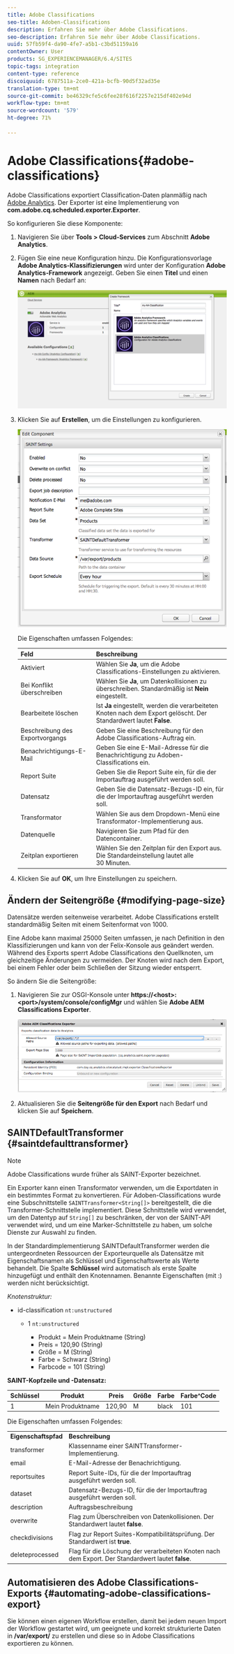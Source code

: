 ```yaml
---
title: Adobe Classifications
seo-title: Adoben-Classifications
description: Erfahren Sie mehr über Adobe Classifications.
seo-description: Erfahren Sie mehr über Adobe Classifications.
uuid: 57fb59f4-da90-4fe7-a5b1-c3bd51159a16
contentOwner: User
products: SG_EXPERIENCEMANAGER/6.4/SITES
topic-tags: integration
content-type: reference
discoiquuid: 6787511a-2ce0-421a-bcfb-90d5f32ad35e
translation-type: tm+mt
source-git-commit: be46329cfe5c6fee28f616f2257e215df402e94d
workflow-type: tm+mt
source-wordcount: '579'
ht-degree: 71%

---
```



# Adobe Classifications{#adobe-classifications}

Adobe Classifications exportiert Classification-Daten planmäßig nach [Adobe Analytics](/help/sites-administering/adobeanalytics.md). Der Exporter ist eine Implementierung von **com.adobe.cq.scheduled.exporter.Exporter**.

So konfigurieren Sie diese Komponente:

1. Navigieren Sie über **Tools > Cloud-Services** zum Abschnitt **Adobe Analytics**.
1. Fügen Sie eine neue Konfiguration hinzu. Die Konfigurationsvorlage **Adobe Analytics-Klassifizierungen** wird unter der Konfiguration **Adobe Analytics-Framework** angezeigt. Geben Sie einen **Titel** und einen **Namen** nach Bedarf an:

   ![aa-25](assets/aa-25.png)

1. Klicken Sie auf **Erstellen**, um die Einstellungen zu konfigurieren.

   ![chlimage_1](assets/chlimage_1.png)

   Die Eigenschaften umfassen Folgendes:

   | **Feld** | **Beschreibung** |
   |---|---|
   | Aktiviert | Wählen Sie **Ja**, um die Adobe Classifications-Einstellungen zu aktivieren. |
   | Bei Konflikt überschreiben | Wählen Sie **Ja**, um Datenkollisionen zu überschreiben. Standardmäßig ist **Nein** eingestellt. |
   | Bearbeitete löschen | Ist **Ja** eingestellt, werden die verarbeiteten Knoten nach dem Export gelöscht. Der Standardwert lautet **False**. |
   | Beschreibung des Exportvorgangs | Geben Sie eine Beschreibung für den Adobe Classifications-Auftrag ein. |
   | Benachrichtigungs-E-Mail | Geben Sie eine E-Mail-Adresse für die Benachrichtigung zu Adoben-Classifications ein. |
   | Report Suite | Geben Sie die Report Suite ein, für die der Importauftrag ausgeführt werden soll. |
   | Datensatz | Geben Sie die Datensatz-Bezugs-ID ein, für die der Importauftrag ausgeführt werden soll. |
   | Transformator | Wählen Sie aus dem Dropdown-Menü eine Transformator-Implementierung aus. |
   | Datenquelle | Navigieren Sie zum Pfad für den Datencontainer. |
   | Zeitplan exportieren | Wählen Sie den Zeitplan für den Export aus. Die Standardeinstellung lautet alle 30 Minuten. |

1. Klicken Sie auf **OK**, um Ihre Einstellungen zu speichern.

## Ändern der Seitengröße {#modifying-page-size}

Datensätze werden seitenweise verarbeitet. Adobe Classifications erstellt standardmäßig Seiten mit einem Seitenformat von 1000.

Eine Adobe kann maximal 25000 Seiten umfassen, je nach Definition in den Klassifizierungen und kann von der Felix-Konsole aus geändert werden. Während des Exports sperrt Adobe Classifications den Quellknoten, um gleichzeitige Änderungen zu vermeiden. Der Knoten wird nach dem Export, bei einem Fehler oder beim Schließen der Sitzung wieder entsperrt.

So ändern Sie die Seitengröße:

1. Navigieren Sie zur OSGI-Konsole unter **https://&lt;host>:&lt;port>/system/console/configMgr** und wählen Sie **Adobe AEM Classifications Exporter**.

   ![aa-26](assets/aa-26.png)

1. Aktualisieren Sie die **Seitengröße für den Export** nach Bedarf und klicken Sie auf **Speichern**.

## SAINTDefaultTransformer  {#saintdefaulttransformer}

>[!NOTE]
>
>Adobe Classifications wurde früher als SAINT-Exporter bezeichnet.

Ein Exporter kann einen Transformator verwenden, um die Exportdaten in ein bestimmtes Format zu konvertieren. Für Adoben-Classifications wurde eine Subschnittstelle `SAINTTransformer<String[]>` bereitgestellt, die die Transformer-Schnittstelle implementiert. Diese Schnittstelle wird verwendet, um den Datentyp auf `String[]` zu beschränken, der von der SAINT-API verwendet wird, und um eine Marker-Schnittstelle zu haben, um solche Dienste zur Auswahl zu finden.

In der Standardimplementierung SAINTDefaultTransformer werden die untergeordneten Ressourcen der Exporteurquelle als Datensätze mit Eigenschaftsnamen als Schlüssel und Eigenschaftswerte als Werte behandelt. Die Spalte **Schlüssel** wird automatisch als erste Spalte hinzugefügt und enthält den Knotennamen. Benannte Eigenschaften (mit :) werden nicht berücksichtigt.

*Knotenstruktur:*

* id-classification `nt:unstructured`

   * 1 `nt:unstructured`

      * Produkt = ﻿﻿Mein Produktname (String)
      * Preis = 120,90 (String)
      * Größe = M (String)
      * Farbe = Schwarz (String)
      * Farbcode = 101 (String)

**SAINT-Kopfzeile und -Datensatz:**

| **Schlüssel** | **Produkt** | **Preis** | **Größe** | **Farbe** | **Farbe^Code** |
|---|---|---|---|---|---|
| 1 | Mein Produktname | 120,90 | M | black | 101 |

Die Eigenschaften umfassen Folgendes:

<table> 
 <tbody> 
  <tr> 
   <td><strong>Eigenschaftspfad</strong></td> 
   <td><strong>Beschreibung</strong></td> 
  </tr> 
  <tr> 
   <td>transformer</td> 
   <td>Klassenname einer SAINTTransformer-Implementierung.</td> 
  </tr> 
  <tr> 
   <td>email</td> 
   <td>E-Mail-Adresse der Benachrichtigung.</td> 
  </tr> 
  <tr> 
   <td>reportsuites</td> 
   <td>Report Suite-IDs, für die der Importauftrag ausgeführt werden soll. </td> 
  </tr> 
  <tr> 
   <td>dataset</td> 
   <td>Datensatz-Bezugs-ID, für die der Importauftrag ausgeführt werden soll. </td> 
  </tr> 
  <tr> 
   <td>description</td> 
   <td>Auftragsbeschreibung <br /> </td> 
  </tr> 
  <tr> 
   <td>overwrite</td> 
   <td>Flag zum Überschreiben von Datenkollisionen. Der Standardwert lautet <strong>false</strong>.</td> 
  </tr> 
  <tr> 
   <td>checkdivisions</td> 
   <td>Flag zur Report Suites-Kompatibilitätsprüfung. Der Standardwert ist <strong>true</strong>.</td> 
  </tr> 
  <tr> 
   <td>deleteprocessed</td> 
   <td>Flag für die Löschung der verarbeiteten Knoten nach dem Export. Der Standardwert lautet <strong>false</strong>.</td> 
  </tr> 
 </tbody> 
</table>

## Automatisieren des Adobe Classifications-Exports  {#automating-adobe-classifications-export}

Sie können einen eigenen Workflow erstellen, damit bei jedem neuen Import der Workflow gestartet wird, um geeignete und korrekt strukturierte Daten in **/var/export/** zu erstellen und diese so in Adobe Classifications exportieren zu können.
